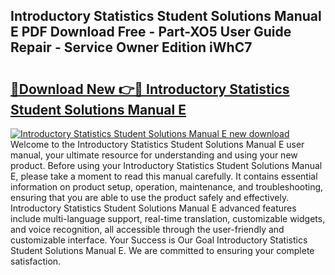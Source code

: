 ## Introductory Statistics Student Solutions Manual E PDF Download Free - Part-XO5 User Guide Repair - Service Owner Edition iWhC7

# <h2><a href="http://bc4873.oget.top/?id=Introductory+Statistics+Student+Solutions+Manual+E">🔗Download New 👉🔴 Introductory Statistics Student Solutions Manual E</a></h2>

[![Introductory Statistics Student Solutions Manual E new download](https://i.imgur.com/5g1atiW.png)](http://bc4873.oget.top/?id=Introductory+Statistics+Student+Solutions+Manual+E)
Welcome to the Introductory Statistics Student Solutions Manual E user manual, your ultimate resource for understanding and using your new product. Before using your Introductory Statistics Student Solutions Manual E, please take a moment to read this manual carefully. It contains essential information on product setup, operation, maintenance, and troubleshooting, ensuring that you are able to use the product safely and effectively. Introductory Statistics Student Solutions Manual E advanced features include multi-language support, real-time translation, customizable widgets, and voice recognition, all accessible through the user-friendly and customizable interface. Your Success is Our Goal Introductory Statistics Student Solutions Manual E. We are committed to ensuring your complete satisfaction.
